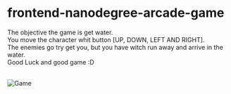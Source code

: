 frontend-nanodegree-arcade-game
===============================

The objective the game is get water.<br/>
You move the character whit button [UP, DOWN, LEFT AND RIGHT].<br/>
The enemies go try get you, but you have witch run away and arrive in the water.<br/>
Good Luck and good game :D<br/><br/>

![Game](https://docs.google.com/drawings/d/swAv5AN00tRIxfdzMdTy3yg/image?rev=34&h=474&w=481&ac=1)